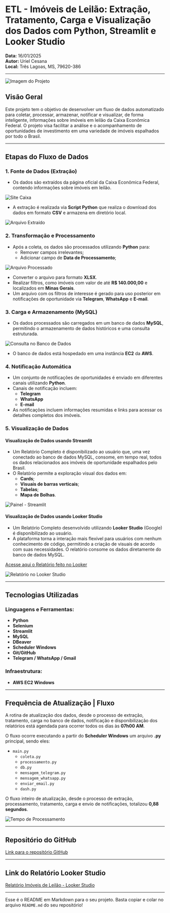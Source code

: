 # ETL - Imóveis de Leilão: Extração, Tratamento, Carga e Visualização dos Dados com Python, Streamlit e Looker Studio

**Data:** 16/01/2025  
**Autor:** Uriel Cesana  
**Local:** Três Lagoas, MS, 79620-386  

---

![Imagem do Projeto](imagens/imagem_projeto.png)

## Visão Geral

Este projeto tem o objetivo de desenvolver um fluxo de dados automatizado para coletar, processar, armazenar, notificar e visualizar, de forma inteligente, informações sobre imóveis em leilão da Caixa Econômica Federal. O projeto visa facilitar a análise e o acompanhamento de oportunidades de investimento em uma variedade de imóveis espalhados por todo o Brasil.

---

## Etapas do Fluxo de Dados

### 1. Fonte de Dados (Extração)
- Os dados são extraídos da página oficial da Caixa Econômica Federal, contendo informações sobre imóveis em leilão.

![Site Caixa](imagens/imagem_lista_caixa.png)

- A extração é realizada via **Script Python** que realiza o download dos dados em formato **CSV** e armazena em diretório local.

![Arquivo Extraído](imagens/imagem_csv.png)

### 2. Transformação e Processamento
- Após a coleta, os dados são processados utilizando **Python** para:
  - Remover campos irrelevantes;
  - Adicionar campo de **Data de Processamento**;

![Arquivo Processado](imagens/imagem_xlsx.png)

  - Converter o arquivo para formato **XLSX**.
- Realizar filtros, como imóveis com valor de até **R$ 140.000,00** e localizados em **Minas Gerais**.
- Um arquivo com os filtros de interesse é gerado para uso posterior em notificações de oportunidade via **Telegram**, **WhatsApp** e **E-mail**.

### 3. Carga e Armazenamento (MySQL)
- Os dados processados são carregados em um banco de dados **MySQL**, permitindo o armazenamento de dados históricos e uma consulta estruturada.

![Consulta no Banco de Dados](imagens/imagem_dbeaver.png)

- O banco de dados está hospedado em uma instância **EC2** da **AWS**.

### 4. Notificação Automática
- Um conjunto de notificações de oportunidades é enviado em diferentes canais utilizando **Python**.
- Canais de notificação incluem:
  - **Telegram**
  - **WhatsApp**
  - **E-mail**
- As notificações incluem informações resumidas e links para acessar os detalhes completos dos imóveis.

### 5. Visualização de Dados

#### Visualização de Dados usando **Streamlit**
- Um Relatório Completo é disponibilizado ao usuário que, uma vez conectado ao banco de dados MySQL, consome, em tempo real, todos os dados relacionados aos imóveis de oportunidade espalhados pelo Brasil.
- O Relatório permite a exploração visual dos dados em:
  - **Cards**;
  - **Visuais de barras verticais**;
  - **Tabelas**;
  - **Mapa de Bolhas**.

![Painel - Streamlit](imagens/imagem_streamlit.png)

#### Visualização de Dados usando **Looker Studio**
- Um Relatório Completo desenvolvido utilizando **Looker Studio** (Google) é disponibilizado ao usuário.
- A plataforma torna a interação mais flexível para usuários com nenhum conhecimento de código, permitindo a criação de visuais de acordo com suas necessidades. O relatório consome os dados diretamente do banco de dados MySQL.

[Acesse aqui o Relatório feito no Looker](https://lookerstudio.google.com/reporting/c072af31-c110-481c-9576-0b2c462d3a10)

![Relatório no Looker Studio](imagens/imagem_looker_studio.png)

---

## Tecnologias Utilizadas

### Linguagens e Ferramentas:
- **Python**
- **Selenium**
- **Streamlit**
- **MySQL**
- **DBeaver**
- **Scheduler Windows**
- **Git/GitHub**
- **Telegram / WhatsApp / Gmail**

### Infraestrutura:
- **AWS EC2 Windows**

---

## Frequência de Atualização | Fluxo

A rotina de atualização dos dados, desde o processo de extração, tratamento, carga no banco de dados, notificação e disponibilização dos relatórios está agendada para ocorrer todos os dias às **07h00 AM**.

O fluxo ocorre executando a partir do **Scheduler Windows** um arquivo **.py** principal, sendo eles:
- `main.py`
    - `coleta.py`
    - `processamento.py`
    - `db.py`
    - `mensagem_telegram.py`
    - `mensagem_whatsapp.py`
    - `enviar_email.py`
    - `dash.py`

O fluxo inteiro de atualização, desde o processo de extração, processamento, tratamento, carga e envio de notificações, totalizou **0,88 segundos**.

![Tempo de Processamento](imagens/tempo_de_processo.png)

---

## Repositório do GitHub

[Link para o repositório GitHub](https://github.com/uocesana/ELT-leilao-imoveis-caixa)

---

## Link do Relatório Looker Studio

[Relatório Imóveis de Leilão - Looker Studio](https://lookerstudio.google.com/reporting/c072af31-c110-481c-9576-0b2c462d3a10)

---

Esse é o README em Markdown para o seu projeto. Basta copiar e colar no arquivo `README.md` do seu repositório!
